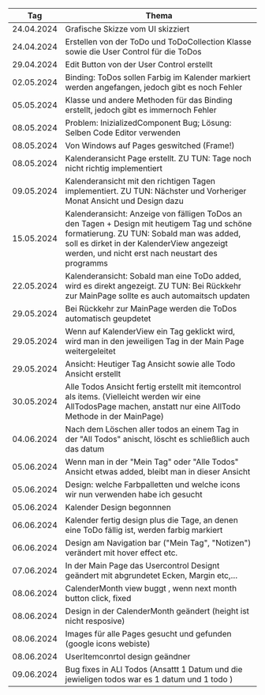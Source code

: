 | Tag        | Thema                                                                                                                                                                                                                                     |
| ---------- | ----------------------------------------------------------------------------------------------------------------------------------------------------------------------------------------------------------------------------------------- |
| 24.04.2024 | Grafische Skizze vom UI skizziert                                                                                                                                                                                                         |
| 24.04.2024 | Erstellen von der ToDo und ToDoCollection Klasse sowie die User Control für die ToDos                                                                                                                                                     |
| 29.04.2024 | Edit Button von der User Control erstellt                                                                                                                                                                                                 |
| 02.05.2024 | Binding: ToDos sollen Farbig im Kalender markiert werden angefangen, jedoch gibt es noch Fehler                                                                                                                                           |
| 05.05.2024 | Klasse und andere Methoden für das Binding erstellt, jedoch gibt es immernoch Fehler                                                                                                                                                      |
| 08.05.2024 | Problem: InizializedComponent Bug; Lösung: Selben Code Editor verwenden                                                                                                                                                                   |
| 08.05.2024 | Von Windows auf Pages geswitched (Frame!)                                                                                                                                                                                                 |
| 08.05.2024 | Kalenderansicht Page erstellt. ZU TUN: Tage noch nicht richtig implementiert                                                                                                                                                              |
| 09.05.2024 | Kalenderansicht mit den richtigen Tagen implementiert. ZU TUN: Nächster und Vorheriger Monat Ansicht und Design dazu                                                                                                                      |
| 15.05.2024 | Kalenderansicht: Anzeige von fälligen ToDos an den Tagen + Design mit heutigem Tag und schöne formatierung. ZU TUN: Sobald man was added, soll es dirket in der KalenderView angezeigt werden, und nicht erst nach neustart des programms |
| 22.05.2024 | Kalenderansicht:  Sobald man eine ToDo added, wird es direkt angezeigt. ZU TUN: Bei Rückkehr zur MainPage sollte es auch automaitsch updaten                                                                                              |
| 29.05.2024 | Bei Rückkehr zur MainPage werden die ToDos automatisch geupdetet                                                                                                                                                                          |
| 29.05.2024 | Wenn auf KalenderView ein Tag geklickt wird, wird man in den jeweiligen Tag in der Main Page weitergeleitet                                                                                                                               |
| 29.05.2024 | Ansicht: Heutiger Tag Ansicht sowie alle Todo Ansicht erstellt                                                                                                                                                                            |
| 30.05.2024 | Alle Todos Ansicht fertig erstellt mit itemcontrol als items. (Vielleicht werden wir eine AllTodosPage machen, anstatt nur eine AllTodo Methode in der MainPage)                                                                          |
| 04.06.2024 | Nach dem Löschen aller todos an einem Tag in der "All Todos" anischt, löscht es schließlich auch das datum                                                                                                                                |
| 05.06.2024 | Wenn man in der "Mein  Tag" oder "Alle Todos" Ansicht etwas added, bleibt man in dieser Ansicht                                                                                                                                           |
| 05.06.2024 | Design: welche Farbpalletten und welche icons wir nun verwenden habe ich gesucht                                                                                                                                                          |
| 05.06.2024 | Kalender Design begonnnen                                                                                                                                                                                                                 |
| 06.06.2024 | Kalender fertig design plus die Tage, an denen eine ToDo fällig ist, werden farbig markiert                                                                                                                                               |
| 06.06.2024 | Design am Navigation bar ("Mein Tag", "Notizen") verändert mit hover effect etc.                                                                                                                                                          |
| 07.06.2024 | In der Main Page das Usercontrol Designt geändert mit abgrundetet Ecken, Margin etc,…                                                                                                                                                     |
| 08.06.2024 | CalenderMonth view buggt , wenn next month button click, fixed                                                                                                                                                                            |
| 08.06.2024 | Design in der CalenderMonth geändert (height ist nicht resposive)                                                                                                                                                                         |
| 08.06.2024 | Images für alle Pages gesucht und gefunden (google icons webiste)                                                                                                                                                                         |
| 08.06.2024 | UserItemconrtol design geändner                                                                                                                                                                                                           |
| 09.06.2024 | Bug fixes in ALl Todos (Ansattt 1 Datum und die jewieligen todos war es 1 datum und 1 todo )                                                                                                                                              |